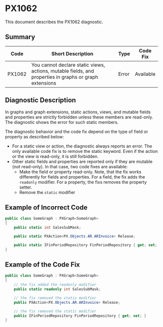 # PX1062
This document describes the PX1062 diagnostic.

## Summary

| Code   | Short Description                                                                         | Type                           | Code Fix    | 
| ------ | ----------------------------------------------------------------------------------------- | ------------------------------ | ----------- | 
| PX1062 | You cannot declare static views, actions, mutable fields, and properties in graphs or graph extensions | Error | Available | 

## Diagnostic Description

In graphs and graph extensions, static actions, views, and mutable fields and properties are strictly forbidden unless these members are read-only. The diagnostic shows the error for such static members.

The diagnostic behavior and the code fix depend on the type of field or property as described below:
 - For a static view or action, the diagnostic always reports an error. The only available code fix is to remove the static keyword. Even if the action or the view is read-only, it is still forbidden.
 - Other static fields and properties are reported only if they are mutable (not read-only). In that case, two code fixes are available:
   - Make the field or property read-only. Note, that the fix works differently for fields and properties. For a field, the fix adds the `readonly` modifier. For a property, the fixs removes the property setter.
   - Remove the `static` modifier

## Example of Incorrect Code

```C#
public class SomeGraph : PXGraph<SomeGraph>
{
    public static int SalesSubMask;

    public static PXAction<PX.Objects.AR.ARInvoice> Release;

    public static IFinPeriodRepository FinPeriodRepository { get; set; }
}
```

## Example of the Code Fix

```C#
public class SomeGraph : PXGraph<SomeGraph>
{
	// the fix added the readonly modifier
    public static readonly int SalesSubMask;

	// the fix removed the statis modifier
    public PXAction<PX.Objects.AR.ARInvoice> Release;

	// the fix removed the static modifier
    public IFinPeriodRepository FinPeriodRepository { get; set; }
}
```